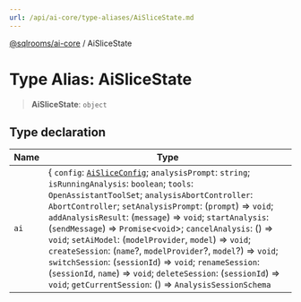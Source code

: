```yaml
---
url: /api/ai-core/type-aliases/AiSliceState.md
---
```

[@sqlrooms/ai-core](../index.md) / AiSliceState

# Type Alias: AiSliceState

> **AiSliceState**: `object`

## Type declaration

| Name | Type |
| ------ | ------ |
|  `ai` | { `config`: [`AiSliceConfig`](AiSliceConfig.md); `analysisPrompt`: `string`; `isRunningAnalysis`: `boolean`; `tools`: `OpenAssistantToolSet`; `analysisAbortController`: `AbortController`; `setAnalysisPrompt`: (`prompt`) => `void`; `addAnalysisResult`: (`message`) => `void`; `startAnalysis`: (`sendMessage`) => `Promise`<`void`>; `cancelAnalysis`: () => `void`; `setAiModel`: (`modelProvider`, `model`) => `void`; `createSession`: (`name`?, `modelProvider`?, `model`?) => `void`; `switchSession`: (`sessionId`) => `void`; `renameSession`: (`sessionId`, `name`) => `void`; `deleteSession`: (`sessionId`) => `void`; `getCurrentSession`: () => `AnalysisSessionSchema` | `undefined`; `setSessionUiMessages`: (`sessionId`, `uiMessages`) => `void`; `setSessionToolAdditionalData`: (`sessionId`, `toolCallId`, `additionalData`) => `void`; `getAnalysisResults`: () => `AnalysisResultSchema`\[]; `deleteAnalysisResult`: (`sessionId`, `resultId`) => `void`; `getAssistantMessageParts`: (`analysisResultId`) => `UIMessage`\[`"parts"`]; `findToolComponent`: (`toolName`) => `React.ComponentType` | `undefined`; `getApiKeyFromSettings`: () => `string`; `getBaseUrlFromSettings`: () => `string` | `undefined`; `getMaxStepsFromSettings`: () => `number`; `getFullInstructions`: () => `string`; `getLocalChatTransport`: () => `DefaultChatTransport`<`UIMessage`>; `chatEndPoint`: `string`; `chatHeaders`: `Record`<`string`, `string`>; `getRemoteChatTransport`: (`endpoint`, `headers`?) => `DefaultChatTransport`<`UIMessage`>; `onChatToolCall`: `ExtendedChatOnToolCallCallback`; `onChatData`: (`dataPart`) => `void`; `onChatFinish`: (`args`) => `void`; `onChatError`: (`error`) => `void`; } |
